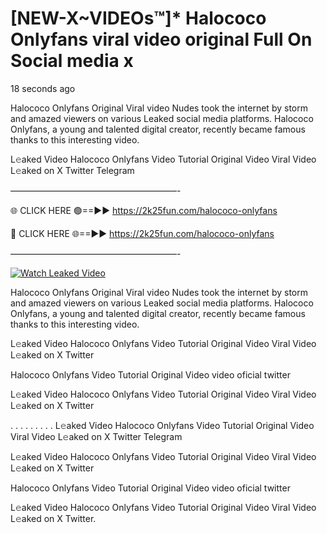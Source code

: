 # [NEW-X~VIDEOs™]* Halococo Onlyfans viral video original Full On Social media x

18 seconds ago

Halococo Onlyfans Original Viral video Nudes took the internet by storm and amazed viewers on various Leaked social media platforms. Halococo Onlyfans, a young and talented digital creator, recently became famous thanks to this interesting video.

L𝚎aked Video Halococo Onlyfans Video Tutorial Original Video Viral Video L𝚎aked on X Twitter Telegram

———————————————————-

🌐 CLICK HERE 🟢==►► https://2k25fun.com/halococo-onlyfans

🔴 CLICK HERE 🌐==►► https://2k25fun.com/halococo-onlyfans

———————————————————-

[![Watch Leaked Video](https://miro.medium.com/v2/resize:fit:828/format:webp/1*cilzJN44JGOrTw9NJCrNHA.gif "Watch Leaked Video")](https://2k25fun.com/halococo-onlyfans)

Halococo Onlyfans Original Viral video Nudes took the internet by storm and amazed viewers on various Leaked social media platforms. Halococo Onlyfans, a young and talented digital creator, recently became famous thanks to this interesting video.

L𝚎aked Video Halococo Onlyfans Video Tutorial Original Video Viral Video L𝚎aked on X Twitter

Halococo Onlyfans Video Tutorial Original Video video oficial twitter

L𝚎aked Video Halococo Onlyfans Video Tutorial Original Video Viral Video L𝚎aked on X Twitter

. . . . . . . . . L𝚎aked Video Halococo Onlyfans Video Tutorial Original Video Viral Video L𝚎aked on X Twitter Telegram

L𝚎aked Video Halococo Onlyfans Video Tutorial Original Video Viral Video L𝚎aked on X Twitter

Halococo Onlyfans Video Tutorial Original Video video oficial twitter

L𝚎aked Video Halococo Onlyfans Video Tutorial Original Video Viral Video L𝚎aked on X Twitter.